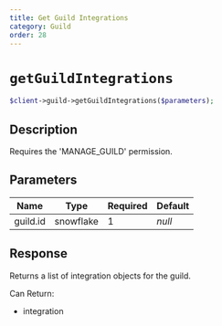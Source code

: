 ```yaml
---
title: Get Guild Integrations
category: Guild
order: 28
---
```


# `getGuildIntegrations`

```php
$client->guild->getGuildIntegrations($parameters);
```

## Description

Requires the &#039;MANAGE_GUILD&#039; permission.

## Parameters


Name | Type | Required | Default
--- | --- | --- | ---
guild.id | snowflake | 1 | *null*

## Response

Returns a list of integration objects for the guild.

Can Return:

* integration
